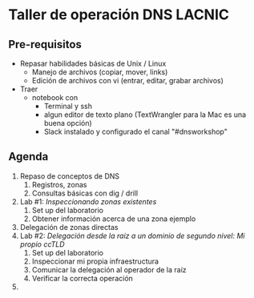 # Taller de operación DNS LACNIC



## Pre-requisitos

- Repasar habilidades básicas de Unix / Linux
  - Manejo de archivos (copiar, mover, links)
  - Edición de archivos con vi (entrar, editar, grabar archivos)
- Traer
  - notebook con
    - Terminal y ssh
    - algun editor de texto plano (TextWrangler para la Mac es una buena opción)
    - Slack instalado y configurado el canal "#dnsworkshop"



## Agenda

1. Repaso de conceptos de DNS
   1. Registros, zonas
   2. Consultas básicas con dig / drill
2. Lab #1: _Inspeccionando zonas existentes_
   1. Set up del laboratorio
   2. Obtener información acerca de una zona ejemplo
3. Delegación de zonas directas
4. Lab #2: _Delegación desde la raiz a un dominio de segundo nivel: Mi propio ccTLD_
   1. Set up del laboratorio
   2. Inspeccionar mi propia infraestructura
   3. Comunicar la delegación al operador de la raíz
   4. Verificar la correcta operación
5. ​